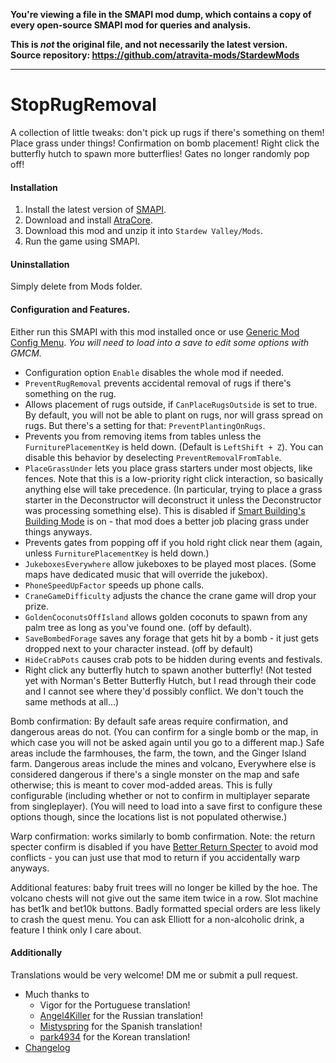 **You're viewing a file in the SMAPI mod dump, which contains a copy of every open-source SMAPI mod
for queries and analysis.**

**This is _not_ the original file, and not necessarily the latest version.**  
**Source repository: https://github.com/atravita-mods/StardewMods**

----

# StopRugRemoval

A collection of little tweaks: don't pick up rugs if there's something on them! Place grass under things! Confirmation on bomb placement! Right click the butterfly hutch to spawn more butterflies! Gates no longer randomly pop off!

#### Installation

1. Install the latest version of [SMAPI](https://smapi.io).
2. Download and install [AtraCore](https://www.nexusmods.com/stardewvalley/mods/12932).
2. Download this mod and unzip it into `Stardew Valley/Mods`.
3. Run the game using SMAPI.

#### Uninstallation

Simply delete from Mods folder.

#### Configuration and Features.

Either run this SMAPI with this mod installed once or use [Generic Mod Config Menu](https://www.nexusmods.com/stardewvalley/mods/5098). *You will need to load into a save to edit some options with GMCM.*

* Configuration option `Enable` disables the whole mod if needed.
* `PreventRugRemoval` prevents accidental removal of rugs if there's something on the rug.
* Allows placement of rugs outside, if `CanPlaceRugsOutside` is set to true. By default, you will not be able to plant on rugs, nor will grass spread on rugs. But there's a setting for that: `PreventPlantingOnRugs`.
* Prevents you from removing items from tables unless the `FurniturePlacementKey` is held down. (Default is `LeftShift + Z`). You can disable this behavior by deselecting `PreventRemovalFromTable`.
* `PlaceGrassUnder` lets you place grass starters under most objects, like fences. Note that this is a low-priority right click interaction, so basically anything else will take precedence. (In particular, trying to place a grass starter in the Deconstructor will deconstruct it unless the Deconstructor was processing something else). This is disabled if [Smart Building's Building Mode](https://www.nexusmods.com/stardewvalley/mods/11158) is on - that mod does a better job placing grass under things anyways.
* Prevents gates from popping off if you hold right click near them (again, unless `FurniturePlacementKey` is held down.)
* `JukeboxesEverywhere` allow jukeboxes to be played most places. (Some maps have dedicated music that will override the jukebox).
* `PhoneSpeedUpFactor` speeds up phone calls.
* `CraneGameDifficulty` adjusts the chance the crane game will drop your prize.
* `GoldenCoconutsOffIsland` allows golden coconuts to spawn from any palm tree as long as you've found one. (off by default).
* `SaveBombedForage` saves any forage that gets hit by a bomb - it just gets dropped next to your character instead. (off by default)
* `HideCrabPots` causes crab pots to be hidden during events and festivals.
* Right click any butterfly hutch to spawn another butterfly! (Not tested yet with Norman's Better Butterfly Hutch, but I read through their code and I cannot see where they'd possibly conflict. We don't touch the same methods at all...)

Bomb confirmation: By default safe areas require confirmation, and dangerous areas do not. (You can confirm for a single bomb or the map, in which case you will not be asked again until you go to a different map.) Safe areas include the farmhouses, the farm, the town, and the Ginger Island farm. Dangerous areas include the mines and volcano, Everywhere else is considered dangerous if there's a single monster on the map and safe otherwise; this is meant to cover mod-added areas. This is fully configurable (including whether or not to confirm in multiplayer separate from singleplayer). (You will need to load into a save first to configure these options though, since the locations list is not populated otherwise.) 

Warp confirmation: works similarly to bomb confirmation. Note: the return specter confirm is disabled if you have [Better Return Specter](https://www.nexusmods.com/stardewvalley/mods/11610) to avoid mod conflicts - you can just use that mod to return if you accidentally warp anyways.

Additional features: baby fruit trees will no longer be killed by the hoe. The volcano chests will not give out the same item twice in a row. Slot machine has bet1k and bet10k buttons. Badly formatted special orders are less likely to crash the quest menu. You can ask Elliott for a non-alcoholic drink, a feature I think only I care about.

#### Additionally

Translations would be very welcome! DM me or submit a pull request.

* Much thanks to
    - Vigor for the Portuguese translation! 
    - [Angel4Killer](https://github.com/angel4killer) for the Russian translation!
    - [Mistyspring](https://github.com/misty-spring) for the Spanish translation!
    - [park4934](https://blog.naver.com/park971202/222878509680) for the Korean translation!
* [Changelog](docs/changelog.md)